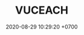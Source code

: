 ---
layout: 
permalink: /team/:title.html
categories: subs
maincover: /assets/avatars/male1.webp
tickets: 5
date: 2020-08-29 10:29:20 +0700
title: VUCEACH
tag: johto042024
color: black
puntosLJ202404: 12
grupo: sur
background: '#F16C38'
cover: /assets/backCard.png
team: DRAGONFLIES GAMING DIAMOND
ID: DFS
p2: DFS DMD
pp2: MBO
p3: DFS DMD
pp3: LAST BREATH
p7:  DFS DMD
pp7: SOJ
p8:  DFS DMD
pp8: T. SATISFACTION
p9:  DFS DMD
r9: 0
bg9: bg-danger
rr9: 3
pp9: S. VANGUARD
---